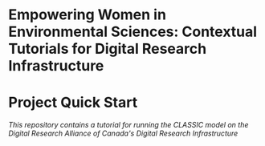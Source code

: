 # Empowering Women in Environmental Sciences: Contextual Tutorials for Digital Research Infrastructure

# Project Quick Start
<!---
Add Badges/GitHub shields, which are clickable buttons that provide concise actions related to the project.
--->

*This repository contains a tutorial for running the CLASSIC model on the Digital Research Alliance of Canada's Digital Research Infrastructure*  

<!---
## Vision and Mission

- **Vision:** One sentence capturing the project's overarching vision.
- **Mission:** One sentence defining the project's goals and target audience.

## About

Motivation and background in a nutshell.

## Roadmap & Milestones

- **Goals:** Clear overview of overarching and short-term goals.
- **Outcomes:** Description of expected results and deliverables.

## The Team

- **Members:** List of team members and their roles in the project.
- **Roles & Responsibilities:** [Team Directory](link-to-directory) outlines roles, responsibilities and their ways of working.

## Contributing

- **Guidelines:** [Contribution Guidelines](link-to-guidelines) for contributors.
- **Code of Conduct:** [Code of Conduct](link-to-coc) ensures a respectful project environment.
- **Resource Plans:** Details on available resources and recommended practices for the project team.

## Licensing

Clearly define the license under which the repository's work is shared.
(Example: This project is licensed under the MIT License - see the LICENSE.md file for details.)

## Citing & Acknowledgement

- **Citation Instructions:** How to cite the project.
- **Acknowledgment:** Recognising contributions by different members.

## Contact

- **Reach Out:** Contact details for questions, feedback, or ideas.

 --->